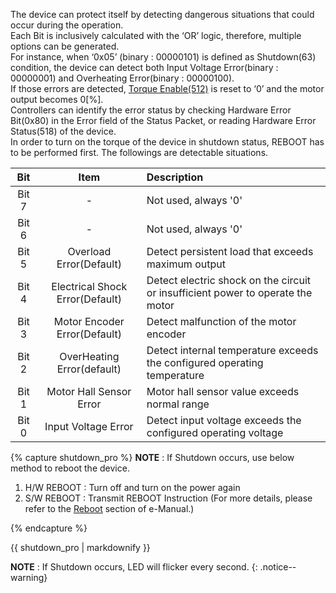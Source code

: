 The device can protect itself by detecting dangerous situations that could occur during the operation.  
Each Bit is inclusively calculated with the ‘OR’ logic, therefore, multiple options can be generated.  
For instance, when ‘0x05’ (binary : 00000101) is defined as Shutdown(63) condition, the device can detect both Input Voltage Error(binary : 00000001) and Overheating Error(binary : 00000100).  
If those errors are detected, [Torque Enable(512)] is reset to ‘0’ and the motor output becomes 0[%].  
Controllers can identify the error status by checking Hardware Error Bit(0x80) in the Error field of the Status Packet, or reading Hardware Error Status(518) of the device.  
In order to turn on the torque of the device in shutdown status, REBOOT has to be performed first. The followings are detectable situations.

|Bit   | Item     | Description     |
| :-------------: | :-------------: | :------------- |
|Bit 7|-|Not used, always '0'|
|Bit 6|-|Not used, always '0'|
|Bit 5|Overload Error(Default)|Detect persistent load that exceeds maximum output|
|Bit 4|Electrical Shock Error(Default)|Detect electric shock on the circuit or insufficient power to operate the motor|
|Bit 3|Motor Encoder Error(Default)|Detect malfunction of the motor encoder|
|Bit 2|OverHeating Error(default)|Detect internal temperature exceeds the configured operating temperature|
|Bit 1|Motor Hall Sensor Error|Motor hall sensor value exceeds normal range|
|Bit 0|Input Voltage Error|Detect input voltage exceeds the configured operating voltage|

{% capture shutdown_pro %}
**NOTE** : If Shutdown occurs, use below method to reboot the device.
1. H/W REBOOT : Turn off and turn on the power again
2. S/W REBOOT : Transmit REBOOT Instruction (For more details, please refer to the [Reboot] section of e-Manual.)

[Reboot]: /docs/en/dxl/protocol2/#reboot
{% endcapture %}

<div class="notice">{{ shutdown_pro | markdownify }}</div>

**NOTE** : If Shutdown occurs, LED will flicker every second.
{: .notice--warning}

[Torque Enable(512)]: #torque-enable512
